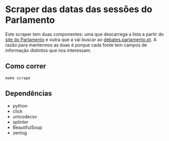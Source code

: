 # Scraper das datas das sessões do Parlamento

Este scraper tem duas componentes: uma que descarrega a lista a partir do [site do Parlamento](http://www.parlamento.pt) e outra que a vai buscar ao [debates.parlamento.pt](http://debates.parlamento.pt). A razão para mantermos as duas é porque cada fonte tem campos de informação distintos que nos interessam.

## Como correr

    make scrape

## Dependências

* python
* click
* unicodecsv
* splinter
* BeautifulSoup
* zenlog
